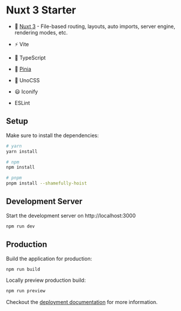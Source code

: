 # Nuxt 3 Starter

- 💚 [Nuxt 3](https://v3.nuxtjs.org) - File-based routing, layouts, auto imports, server engine, rendering modes, etc.

- ⚡️ Vite

- 🦾 TypeScript

- 🍍 [Pinia](https://pinia.vuejs.org)

- 🎨 UnoCSS

- 😃 Iconify

- ESLint

## Setup

Make sure to install the dependencies:

```bash
# yarn
yarn install

# npm
npm install

# pnpm
pnpm install --shamefully-hoist
```

## Development Server

Start the development server on http://localhost:3000

```bash
npm run dev
```

## Production

Build the application for production:

```bash
npm run build
```

Locally preview production build:

```bash
npm run preview
```

Checkout the [deployment documentation](https://v3.nuxtjs.org/docs/deployment) for more information.
